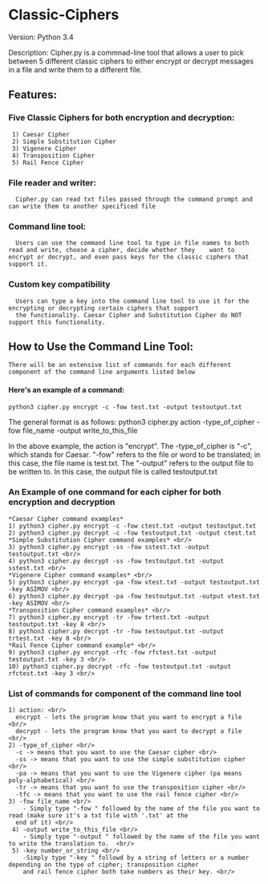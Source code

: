 # Classic-Ciphers
Version: Python 3.4

Description: Cipher.py is a commnad-line tool that allows a user to pick between 5 different classic ciphers to either encrypt or decrypt messages in a file and write them to a different file.

## Features:
  ### Five Classic Ciphers for both encryption and decryption: 
     1) Caesar Cipher
     2) Simple Substitution Cipher
     3) Vigenere Cipher
     4) Transposition Cipher
     5) Rail Fence Cipher
  ### File reader and writer: 
      Cipher.py can read txt files passed through the command prompt and can write them to another specificed file
  ### Command line tool:
      Users can use the command line tool to type in file names to both read and write, choose a cipher, decide whether they    want to encrypt or decrypt, and even pass keys for the classic ciphers that support it. 
  ### Custom key compatibility
      Users can type a key into the command line tool to use it for the encrypting or decrypting certain ciphers that support
      the functionality. Caesar Cipher and Substitution Cipher do NOT support this functionality.
      
## How to Use the Command Line Tool: 
    There will be an extensive list of commands for each different component of the command line arguments listed below 
  
  #### Here's an example of a command: 
    python3 cipher.py encrypt -c -fow test.txt -output testoutput.txt
  
  The general format is as follows: python3 cipher.py action -type_of_cipher -fow file_name -output write_to_this_file
  
  In the above example, the action is "encrypt". The -type_of_cipher is "-c", which stands for Caesar. "-fow" refers to the
  file or word to be translated; in this case, the file name is test.txt. The "-output" refers to the output file to be written
  to. In this case, the output file is called testoutput.txt
  
  ### An Example of one command for each cipher for both encryption and decryption
    *Caesar Cipher command examples* 
    1) python3 cipher.py encrypt -c -fow ctest.txt -output testoutput.txt 
    2) python3 cipher.py decrypt -c -fow testoutput.txt -output ctest.txt 
    *Simple Substitution Cipher command examples* <br/>
    3) python3 cipher.py encrypt -ss -fow sstest.txt -output testoutput.txt <br/>
    4) python3 cipher.py decrypt -ss -fow testoutput.txt -output sstest.txt <br/>
    *Vigenere Cipher command examples* <br/>
    5) python3 cipher.py encrypt -pa -fow vtest.txt -output testoutput.txt -key ASIMOV <br/>
    6) python3 cipher.py decrypt -pa -fow testoutput.txt -output vtest.txt -key ASIMOV <br/>
    *Transposition Cipher command examples* <br/>
    7) python3 cipher.py encrypt -tr -fow trtest.txt -output testoutput.txt -key 8 <br/>
    8) python3 cipher.py decrypt -tr -fow testoutput.txt -output trtest.txt -key 8 <br/>
    *Rail Fence Cipher command example* <br/>
    9) python3 cipher.py encrypt -rfc -fow rfctest.txt -output testoutput.txt -key 3 <br/>
    10) python3 cipher.py decrypt -rfc -fow testoutput.txt -output rfctest.txt -key 3 <br/>
  
  ### List of commands for component of the command line tool
    1) action: <br/>
      encrypt - lets the program know that you want to encrypt a file <br/>
      decrypt - lets the program know that you want to decrypt a file <br/>
    2) -type_of_cipher <br/>
      -c -> means that you want to use the Caesar cipher <br/>
      -ss -> means that you want to use the simple substitution cipher <br/>
      -pa -> means that you want to use the Vigenere cipher (pa means poly-alphabetical) <br/>
      -tr -> means that you want to use the transposition cipher <br/>
      -tfc -> means that you want to use the rail fence cipher <br/>
    3) -fow file_name <br/>
        - Simply type "-fow " followed by the name of the file you want to read (make sure it's a txt file with '.txt' at the 
      end of it) <br/>
     4) -output write_to_this_file <br/>
        - Simply type "-output " followed by the name of the file you want to write the translation to.  <br/>
     5) -key number_or_string <br/>
        -Simply type "-key " followd by a string of letters or a number depending on the type of cipher; transposition cipher
        and rail fence cipher both take numbers as their key. <br/>
 
